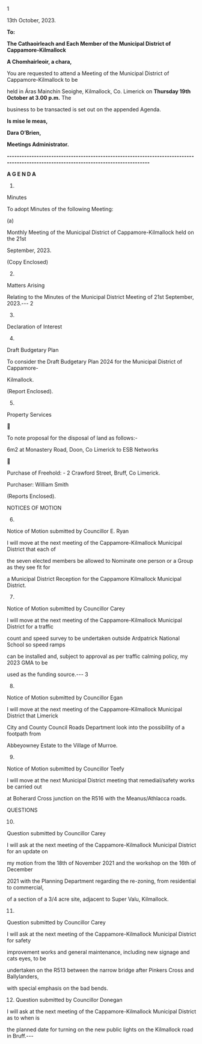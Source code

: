 1

13th October, 2023.

**To:**

**The Cathaoirleach and Each Member of the Municipal District of Cappamore-Kilmallock**

**A Chomhairleoir, a chara,**

You are requested to attend a Meeting of the Municipal District of Cappamore-Kilmallock to be

held in Áras Mainchín Seoighe, Kilmallock, Co. Limerick on **Thursday 19th** **October at 3.00 p.m.**  The

business to be transacted is set out on the appended Agenda.

**Is mise le meas,**

**Dara O’Brien,**

**Meetings Administrator.**

**--------------------------------------------------------------------------------------------------------------------------------------**

**A G E N D A**

1.

Minutes

To adopt Minutes of the following Meeting:

(a)

Monthly Meeting of the Municipal District of Cappamore-Kilmallock held on the 21st

September, 2023.

(Copy Enclosed)

2.

Matters Arising

Relating to the Minutes of the Municipal District Meeting of 21st September, 2023.---
2

3.

Declaration of Interest

4.

Draft Budgetary Plan

To consider the Draft Budgetary Plan 2024 for the Municipal District of Cappamore-

Kilmallock.

(Report Enclosed).

5.

Property Services



To note proposal for the disposal of land as follows:-

6m2 at Monastery Road, Doon, Co Limerick to ESB Networks



Purchase of Freehold: - 2 Crawford Street, Bruff, Co Limerick.

Purchaser: William Smith

(Reports Enclosed).

NOTICES OF MOTION

6.

Notice of Motion submitted by Councillor E. Ryan

I will move at the next meeting of the Cappamore-Kilmallock Municipal District that each of

the seven elected members be allowed to Nominate one person or a Group as they see fit for

a Municipal District Reception for the Cappamore Kilmallock Municipal District.

7.

Notice of Motion submitted by Councillor Carey

I will move at the next meeting of the Cappamore-Kilmallock Municipal District for a traffic

count and speed survey to be undertaken outside Ardpatrick National School so speed ramps

can be installed and, subject to approval as per traffic calming policy, my 2023 GMA to be

used as the funding source.---
3

8.

Notice of Motion submitted by Councillor Egan

I will move at the next meeting of the Cappamore-Kilmallock Municipal District that Limerick

City and County Council Roads Department look into the possibility of a footpath from

Abbeyowney Estate to the Village of Murroe.

9.

Notice of Motion submitted by Councillor Teefy

I will move at the next Municipal District meeting that remedial/safety works be carried out

at Boherard Cross junction on the R516 with the Meanus/Athlacca roads.

QUESTIONS

10.

Question submitted by Councillor Carey

I will ask at the next meeting of the Cappamore-Kilmallock Municipal District for an update on

my motion from the 18th of November 2021 and the workshop on the 16th of December

2021 with the Planning Department regarding the re-zoning, from residential to commercial,

of a section of a 3/4 acre site, adjacent to Super Valu, Kilmallock.

11.

Question submitted by Councillor Carey

I will ask at the next meeting of the Cappamore-Kilmallock Municipal District for safety

improvement works and general maintenance, including new signage and cats eyes, to be

undertaken on the R513 between the narrow bridge after Pinkers Cross and Ballylanders,

with special emphasis on the bad bends.

12. Question submitted by Councillor Donegan

I will ask at the next meeting of the Cappamore-Kilmallock Municipal District as to when is

the planned date for turning on the new public lights on the Kilmallock road in Bruff.---
